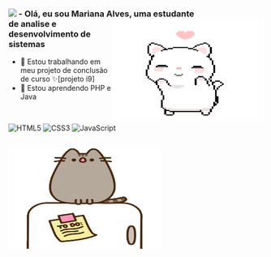 ### <img src="https://github.com/TheDudeThatCode/TheDudeThatCode/blob/master/Assets/Earth.gif" width="24px"> - Olá, eu sou Mariana Alves, uma estudante <img align="right" alt="cat" src="dancing_cat.gif" height = 200 width = 300/> <br> de analise e desenvolvimento de sistemas 

- 🔭 Estou trabalhando em meu projeto de conclusão de curso ✨[projeto i9]
- 🌱 Estou aprendendo PHP e Java
<br>

![HTML5](https://img.shields.io/badge/-HTML5-white?style=for-the-badge&logo=html5&logoColor=E34F26)
![CSS3](https://img.shields.io/badge/-CSS3-white?style=for-the-badge&logo=css3&logoColor=1572B6) 
![JavaScript](https://img.shields.io/badge/-JavaScript-white?style=for-the-badge&logo=javascript&logoColor=F0DB4F)

<br>
<img align="left" alt="cat" src="cat_and_fridge.gif" height = 200 width = 300/>



<!--
**ventosincaos/ventosincaos** is a ✨ _special_ ✨ repository because its `README.md` (this file) appears on your GitHub profile.

![PHP](https://img.shields.io/badge/-PHP-white?style=for-the-badge&logo=php&logoColor=777BB3)
![Java](https://img.shields.io/badge/-JAVA-white?style=for-the-badge&logo=java&logoColor=f89820)

Here are some ideas to get you started:

- 🔭 I’m currently working on ...
- 🌱 I’m currently learning ...
- 👯 I’m looking to collaborate on ...
- 🤔 I’m looking for help with ...
- 💬 Ask me about ...
- 📫 How to reach me: ...
- 😄 Pronouns: ...
- ⚡ Fun fact: ...
-->
